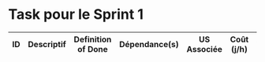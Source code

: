 # Task pour le Sprint 1

| ID | Descriptif | Definition of Done | Dépendance(s) | US Associée | Coût (j/h) | Affecté à | État |
| :-: | -- | -- | :-: | :-: | :-: | :-: | :-: |
